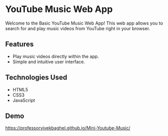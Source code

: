 # YouTube Music Web App

Welcome to the Basic YouTube Music Web App! This web app allows you to search for and play music videos from YouTube right in your browser.

## Features

- Play music videos directly within the app.
- Simple and intuitive user interface.

## Technologies Used

- HTML5
- CSS3
- JavaScript


## Demo

https://professorvivekbaghel.github.io/Mini-Youtube-Music/


